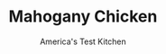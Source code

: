 ---
layout: ../../layouts/MarkdownPostLayout.astro
title: Mahogany Chicken
author: America's Test Kitchen
pubDate: 2023-03-15
description: "We wanted to add a chicken dish to our 30-minute repertoire, without exhausting another tired, old recipe."
image_url: https://res.cloudinary.com/hksqkdlah/image/upload/ar_1:1,c_fill,dpr_2.0,f_auto,fl_lossy.progressive.strip_profile,g_faces:auto,q_auto:low,w_344/4308_sfs-mahoganychicken-cc-319000
tags: ["Main Courses","Chicken","30-Minute Suppers"]
calories: 
protein: 
carbohydrates: 
fats: 
fiber: 
ingredients: ["8 , bone-in, skin-on chicken thighs (5 ounces each), trimmed of excess fat",", Ground black pepper","2 teaspoons, vegetable oil","1/2 cup, soy sauce","1/4 cup, sugar","2 tablespoons, mirin, sweet sherry, or white wine","2 teaspoons, grated fresh ginger","1 medium clove, garlic, minced","1/2 teaspoon, cornstarch","2 , scallions, sliced thin on diagonal"]
serves: 4
time: ""
instructions: ["Dry chicken thoroughly with paper towels and season with pepper. Heat oil in large nonstick skillet over medium-high heat until shimmering. Cook chicken, skin side down (thighs will fit into pan snugly), until skin is deep brown and crisp, 15 to 20 minutes. (Chicken should be moderately brown after 10 minutes. If too browned, reduce heat; if pale, increase heat). Turn chicken over, reduce heat to medium, and cook until second side is brown and meat is thoroughly cooked, about 10 minutes.","Meanwhile, whisk soy sauce, sugar, mirin, ginger, garlic, and cornstarch together in small bowl.","Transfer chicken to plate and pour off fat. Add soy mixture to skillet and return to medium heat. Return chicken to skillet, turn to coat with sauce, and simmer, skin side up, until sauce is thick and glossy, about 2 minutes. Transfer chicken to serving platter and sprinkle with scallions. Pour remaining sauce into small bowl and pass separately. Serve."]
nutrition: undefined
notes: "A splatter screen (or a large, inverted strainer/colander) is helpful for reducing the mess when browning the chicken. Serve with plain steamed rice. Mirin is sweetened Japanese rice wine sold in the international aisle at many supermarkets, usually near the soy sauce."
---